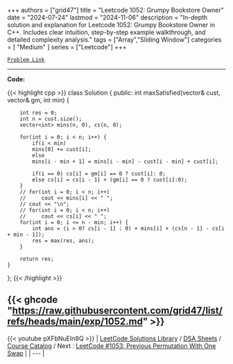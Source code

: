 
+++
authors = ["grid47"]
title = "Leetcode 1052: Grumpy Bookstore Owner"
date = "2024-07-24"
lastmod = "2024-11-06"
description = "In-depth solution and explanation for Leetcode 1052: Grumpy Bookstore Owner in C++. Includes clear intuition, step-by-step example walkthrough, and detailed complexity analysis."
tags = ["Array","Sliding Window"]
categories = [
    "Medium"
]
series = ["Leetcode"]
+++



[`Problem Link`](https://leetcode.com/problems/grumpy-bookstore-owner/description/)

---
**Code:**

{{< highlight cpp >}}
class Solution {
public:
    int maxSatisfied(vector<int>& cust, vector<int>& gm, int min) {

        int res = 0;
        int n = cust.size();
        vector<int> mins(n, 0), cs(n, 0);
            
        for(int i = 0; i < n; i++) {
            if(i < min)
            mins[0] += cust[i];
            else
            mins[i - min + 1] = mins[i - min] - cust[i - min] + cust[i];
            
            if(i == 0) cs[i] = gm[i] == 0 ? cust[i]: 0;
            else cs[i] = cs[i - 1] + (gm[i] == 0 ? cust[i]:0);
        }
        // for(int i = 0; i < n; i++)
        //     cout << mins[i] << " ";
        // cout << "\n";
        // for(int i = 0; i < n; i++)
        //     cout << cs[i] << " ";
        for(int i = 0; i <= n - min; i++) {
            int ans = (i > 0? cs[i - 1] : 0) + mins[i] + (cs[n - 1] - cs[i + min - 1]);                
            res = max(res, ans); 
        }
        
        return res;
    }
};
{{< /highlight >}}

{{< ghcode "https://raw.githubusercontent.com/grid47/list/refs/heads/main/exp/1052.md" >}}
---
{{< youtube pXFbNuEIn8Q >}}
| [LeetCode Solutions Library](https://grid47.xyz/leetcode/) / [DSA Sheets](https://grid47.xyz/sheets/) / [Course Catalog](https://grid47.xyz/courses/) / Next : [LeetCode #1053: Previous Permutation With One Swap](https://grid47.xyz/posts/leetcode-1053-previous-permutation-with-one-swap-solution/) |
| --- |

